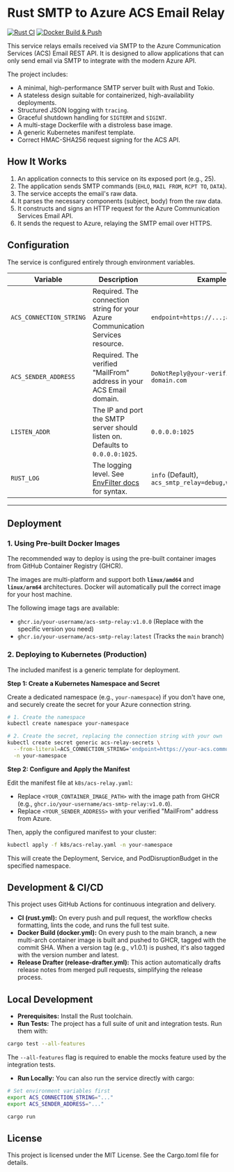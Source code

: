 # Rust SMTP to Azure ACS Email Relay

[![Rust CI](https://github.com/your-username/acs-smtp-relay/actions/workflows/rust.yml/badge.svg)](https://github.com/your-username/acs-smtp-relay/actions/workflows/rust.yml)
[![Docker Build & Push](https://github.com/your-username/acs-smtp-relay/actions/workflows/docker.yml/badge.svg)](https://github.com/your-username/acs-smtp-relay/actions/workflows/docker.yml)

This service relays emails received via SMTP to the Azure Communication Services (ACS) Email REST API. It is designed to allow applications that can only send email via SMTP to integrate with the modern Azure API.

The project includes:

- A minimal, high-performance SMTP server built with Rust and Tokio.
- A stateless design suitable for containerized, high-availability deployments.
- Structured JSON logging with `tracing`.
- Graceful shutdown handling for `SIGTERM` and `SIGINT`.
- A multi-stage Dockerfile with a distroless base image.
- A generic Kubernetes manifest template.
- Correct HMAC-SHA256 request signing for the ACS API.

## How It Works

1. An application connects to this service on its exposed port (e.g., 25).
2. The application sends SMTP commands (`EHLO`, `MAIL FROM`, `RCPT TO`, `DATA`).
3. The service accepts the email's raw data.
4. It parses the necessary components (subject, body) from the raw data.
5. It constructs and signs an HTTP request for the Azure Communication Services Email API.
6. It sends the request to Azure, relaying the SMTP email over HTTPS.

## Configuration

The service is configured entirely through environment variables.

| Variable                | Description                                                      | Example                                        |
|-------------------------|------------------------------------------------------------------|------------------------------------------------|
| `ACS_CONNECTION_STRING` | Required. The connection string for your Azure Communication Services resource.         | `endpoint=https://...;accesskey=...`           |
| `ACS_SENDER_ADDRESS`    | Required. The verified "MailFrom" address in your ACS Email domain.  | `DoNotReply@your-verified-domain.com`          |
| `LISTEN_ADDR`           | The IP and port the SMTP server should listen on. Defaults to `0.0.0.0:1025`.               | `0.0.0.0:1025`                                 |
| `RUST_LOG`              | The logging level. See [EnvFilter docs](https://docs.rs/tracing-subscriber/latest/tracing_subscriber/filter/struct.EnvFilter.html) for syntax.                     | `info` (Default), `acs_smtp_relay=debug,warn`  |

---

## Deployment

### 1. Using Pre-built Docker Images

The recommended way to deploy is using the pre-built container images from GitHub Container Registry (GHCR).

The images are multi-platform and support both **`linux/amd64`** and **`linux/arm64`** architectures. Docker will automatically pull the correct image for your host machine.

The following image tags are available:

- `ghcr.io/your-username/acs-smtp-relay:v1.0.0` (Replace with the specific version you need)
- `ghcr.io/your-username/acs-smtp-relay:latest` (Tracks the `main` branch)

### 2. Deploying to Kubernetes (Production)

The included manifest is a generic template for deployment.

**Step 1: Create a Kubernetes Namespace and Secret**

Create a dedicated namespace (e.g., `your-namespace`) if you don't have one, and securely create the secret for your Azure connection string.

```bash
# 1. Create the namespace
kubectl create namespace your-namespace

# 2. Create the secret, replacing the connection string with your own
kubectl create secret generic acs-relay-secrets \
  --from-literal=ACS_CONNECTION_STRING='endpoint=https://your-acs.communication.azure.com;accesskey=your-key' \
  -n your-namespace
```

**Step 2: Configure and Apply the Manifest**

Edit the manifest file at `k8s/acs-relay.yaml`:

- Replace `<YOUR_CONTAINER_IMAGE_PATH>` with the image path from GHCR (e.g., `ghcr.io/your-username/acs-smtp-relay:v1.0.0`).
- Replace `<YOUR_SENDER_ADDRESS>` with your verified "MailFrom" address from Azure.

Then, apply the configured manifest to your cluster:

```bash
kubectl apply -f k8s/acs-relay.yaml -n your-namespace
```

This will create the Deployment, Service, and PodDisruptionBudget in the specified namespace.

## Development & CI/CD

This project uses GitHub Actions for continuous integration and delivery.

- **CI (rust.yml):** On every push and pull request, the workflow checks formatting, lints the code, and runs the full test suite.
- **Docker Build (docker.yml):** On every push to the main branch, a new multi-arch container image is built and pushed to GHCR, tagged with the commit SHA. When a version tag (e.g., v1.0.1) is pushed, it's also tagged with the version number and latest.
- **Release Drafter (release-drafter.yml):** This action automatically drafts release notes from merged pull requests, simplifying the release process.

## Local Development

- **Prerequisites:** Install the Rust toolchain.
- **Run Tests:** The project has a full suite of unit and integration tests. Run them with:

```bash
cargo test --all-features
```

The `--all-features` flag is required to enable the mocks feature used by the integration tests.

- **Run Locally:** You can also run the service directly with cargo:

```bash
# Set environment variables first
export ACS_CONNECTION_STRING="..."
export ACS_SENDER_ADDRESS="..."

cargo run
```

## License

This project is licensed under the MIT License. See the Cargo.toml file for details.
